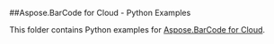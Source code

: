 ##Aspose.BarCode for Cloud - Python Examples

This folder contains Python examples for [Aspose.BarCode for Cloud](http://www.aspose.com/products/barcode/cloud).